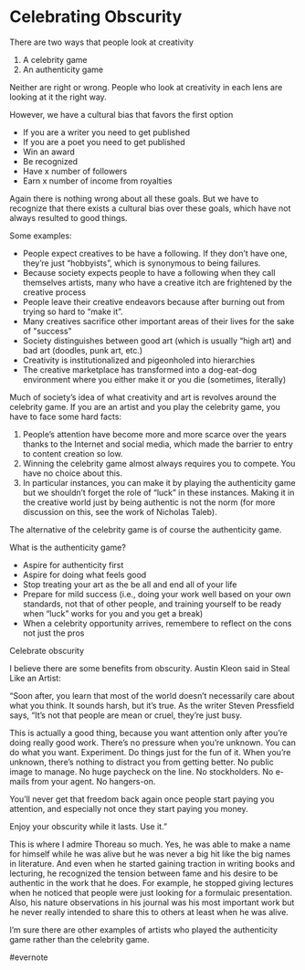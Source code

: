 # Celebrating Obscurity

There are two ways that people look at creativity

1. A celebrity game
2. An authenticity game

Neither are right or wrong. People who look at creativity in each lens are looking at it the right way.

However, we have a cultural bias that favors the first option

- If you are a writer you need to get published
- If you are a poet you need to get published
- Win an award
- Be recognized
- Have x number of followers
- Earn x number of income from royalties

Again there is nothing wrong about all these goals. But we have to recognize that there exists a cultural bias over these goals, which have not always resulted to good things.

Some examples:

- People expect creatives to be have a following. If they don’t have one, they’re just “hobbyists”, which is synonymous to being failures.
- Because society expects people to have a following when they call themselves artists, many who have a creative itch are frightened by the creative process
- People leave their creative endeavors because after burning out from trying so hard to “make it”.
- Many creatives sacrifice other important areas of their lives for the sake of "success"
- Society distinguishes between good art (which is usually “high art) and bad art (doodles, punk art, etc.)
- Creativity is institutionalized and pigeonholed into hierarchies
- The creative marketplace has transformed into a dog-eat-dog environment where you either make it or you die (sometimes, literally)

Much of society’s idea of what creativity and art is revolves around the celebrity game. If you are an artist and you play the celebrity game, you have to face some hard facts:

1. People’s attention have become more and more scarce over the years thanks to the Internet and social media, which made the barrier to entry to content creation so low.
2. Winning the celebrity game almost always requires you to compete. You have no choice about this.
3. In particular instances, you can make it by playing the authenticity game but we shouldn’t forget the role of “luck” in these instances. Making it in the creative world just by being authentic is not the norm (for more discussion on this, see the work of Nicholas Taleb).

The alternative of the celebrity game is of course the authenticity game.

What is the authenticity game?

- Aspire for authenticity first
- Aspire for doing what feels good
- Stop treating your art as the be all and end all of your life
- Prepare for mild success (i.e., doing your work well based on your own standards, not that of other people, and training yourself to be ready when “luck” works for you and you get a break)
- When a celebrity opportunity arrives, remembere to reflect on the cons not just the pros

Celebrate obscurity

I believe there are some benefits from obscurity. Austin Kleon said in Steal Like an Artist:

“Soon after, you learn that most of the world doesn’t necessarily care about what you think. It sounds harsh, but it’s true. As the writer Steven Pressfield says, “It’s not that people are mean or cruel, they’re just busy.

This is actually a good thing, because you want attention only after you’re doing really good work. There’s no pressure when you’re unknown. You can do what you want. Experiment. Do things just for the fun of it. When you’re unknown, there’s nothing to distract you from getting better. No public image to manage. No huge paycheck on the line. No stockholders. No e-mails from your agent. No hangers-on.

You’ll never get that freedom back again once people start paying you attention, and especially not once they start paying you money.

Enjoy your obscurity while it lasts. Use it.”

This is where I admire Thoreau so much. Yes, he was able to make a name for himself while he was alive but he was never a big hit like the big names in literature. And even when he started gaining traction in writing books and lecturing, he recognized the tension between fame and his desire to be authentic in the work that he does. For example, he stopped giving lectures when he noticed that people were just looking for a formulaic presentation. Also, his nature observations in his journal was his most important work but he never really intended to share this to others at least when he was alive.

I’m sure there are other examples of artists who played the authenticity game rather than the celebrity game.

\#evernote

